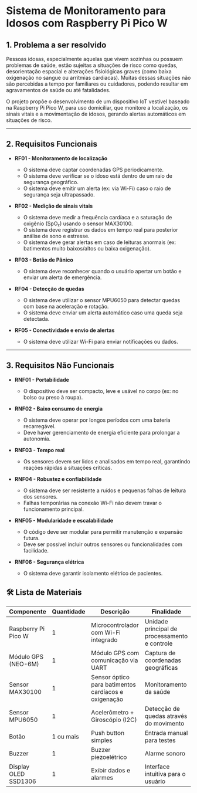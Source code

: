 # Sistema de Monitoramento para Idosos com Raspberry Pi Pico W

## 1. Problema a ser resolvido

Pessoas idosas, especialmente aquelas que vivem sozinhas ou possuem problemas de saúde, estão sujeitas a situações de risco como quedas, desorientação espacial e alterações fisiológicas graves (como baixa oxigenação no sangue ou arritmias cardiacas). Muitas dessas situações não são percebidas a tempo por familiares ou cuidadores, podendo resultar em agravamentos de saúde ou até fatalidades.  

O projeto propõe o desenvolvimento de um dispositivo IoT vestível baseado na Raspberry Pi Pico W, para uso domiciliar, que monitore a localização, os sinais vitais e a movimentação de idosos, gerando alertas automáticos em situações de risco.

---

## 2. Requisitos Funcionais

- **RF01 - Monitoramento de localização**
  - O sistema deve captar coordenadas GPS periodicamente.
  - O sistema deve verificar se o idoso está dentro de um raio de segurança geográfico.
  - O sistema deve emitir um alerta (ex: via Wi-Fi) caso o raio de segurança seja ultrapassado.

- **RF02 - Medição de sinais vitais**
  - O sistema deve medir a frequência cardíaca e a saturação de oxigênio (SpO₂) usando o sensor MAX30100.
  - O sistema deve registrar os dados em tempo real para posterior análise de sono e estresse.
  - O sistema deve gerar alertas em caso de leituras anormais (ex: batimentos muito baixos/altos ou baixa oxigenação).

- **RF03 - Botão de Pânico**
  - O sistema deve reconhecer quando o usuário apertar um botão e enviar um alerta de emergência.

- **RF04 - Detecção de quedas**
  - O sistema deve utilizar o sensor MPU6050 para detectar quedas com base na aceleração e rotação.
  - O sistema deve enviar um alerta automático caso uma queda seja detectada.

- **RF05 - Conectividade e envio de alertas**
  - O sistema deve utilizar Wi-Fi para enviar notificações ou dados.

---

## 3. Requisitos Não Funcionais

- **RNF01 - Portabilidade**
  - O dispositivo deve ser compacto, leve e usável no corpo (ex: no bolso ou preso à roupa).

- **RNF02 - Baixo consumo de energia**
  - O sistema deve operar por longos períodos com uma bateria recarregável.
  - Deve haver gerenciamento de energia eficiente para prolongar a autonomia.

- **RNF03 - Tempo real**
  - Os sensores devem ser lidos e analisados em tempo real, garantindo reações rápidas a situações críticas.

- **RNF04 - Robustez e confiabilidade**
  - O sistema deve ser resistente a ruídos e pequenas falhas de leitura dos sensores.
  - Falhas temporárias na conexão Wi-Fi não devem travar o funcionamento principal.

- **RNF05 - Modularidade e escalabilidade**
  - O código deve ser modular para permitir manutenção e expansão futura.
  - Deve ser possível incluir outros sensores ou funcionalidades com facilidade.
 
- **RNF06 - Segurança elétrica**
  - O sistema deve garantir isolamento elétrico de pacientes.


## 🛠️ Lista de Materiais

| Componente                | Quantidade | Descrição                                                | Finalidade                                    |
|---------------------------|------------|------------------------------------------------------------|-----------------------------------------------|
| Raspberry Pi Pico W       | 1          | Microcontrolador com Wi-Fi integrado                      | Unidade principal de processamento e controle |
| Módulo GPS (NEO-6M)   | 1          | Módulo GPS com comunicação via UART                      | Captura de coordenadas geográficas            |
| Sensor MAX30100           | 1          | Sensor óptico para batimentos cardíacos e oxigenação     | Monitoramento da saúde                        |
| Sensor MPU6050            | 1          | Acelerômetro + Giroscópio (I2C)                          | Detecção de quedas através do movimento       |                    |
| Botão          | 1 ou mais  | Push button simples                                      | Entrada manual para testes                    |
| Buzzer          | 1   | Buzzer piezoelétrico                                      | Alarme sonoro                   |
| Display OLED SSD1306          | 1   | Exibir dados e alarmes                                      | Interface intuitiva para o usuário                  |

